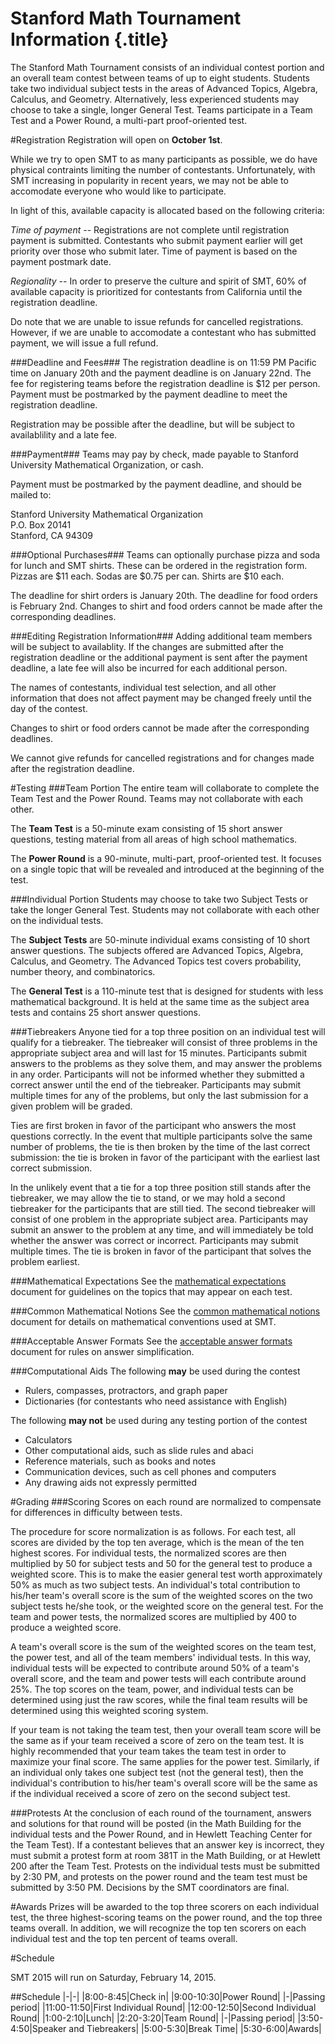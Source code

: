 # Stanford Math Tournament Information {.title}
The Stanford Math Tournament consists of an individual contest portion and an
overall team contest between teams of up to eight students. Students take two
individual subject tests in the areas of Advanced Topics, Algebra, Calculus, and
Geometry. Alternatively, less experienced students may choose to take a single,
longer General Test. Teams participate in a Team Test and a Power Round, a
multi-part proof-oriented test.

#Registration
Registration will open on **October 1st**.

While we try to open SMT to as many participants as possible, we do have
physical contraints limiting the number of contestants. Unfortunately, with SMT
increasing in popularity in recent years, we may not be able to accomodate
everyone who would like to participate.

In light of this, available capacity is allocated based on the following
criteria:

*Time of payment* -- Registrations are not complete until registration payment is
submitted. Contestants who submit payment earlier will get priority over those
who submit later. Time of payment is based on the payment postmark date.

*Regionality* -- In order to preserve the culture and spirit of SMT, 60% of
available capacity is prioritized for contestants from California until the
registration deadline.

Do note that we are unable to issue refunds for cancelled registrations.
However, if we are unable to accomodate a contestant who has submitted payment,
we will issue a full refund.

###Deadline and Fees###
The registration deadline is on 11:59 PM Pacific time on January 20th and the
payment deadline is on January 22nd. The fee for registering teams before the
registration deadline is &#36;12 per person. Payment must be postmarked by the
payment deadline to meet the registration deadline.

Registration may be possible after the deadline, but will be subject to
availablility and a late fee.

###Payment###
Teams may pay by check, made payable to Stanford University Mathematical
Organization, or cash.

Payment must be postmarked by the payment deadline, and should be mailed to:

Stanford University Mathematical Organization  
P.O. Box 20141  
Stanford, CA 94309

###Optional Purchases###
Teams can optionally purchase pizza and soda for lunch and SMT shirts. These
can be ordered in the registration form. Pizzas are &#36;11 each. Sodas are
&#36;0.75 per can. Shirts are &#36;10 each.

The deadline for shirt orders is January 20th. The deadline for food orders is
February 2nd. Changes to shirt and food orders cannot be made after the
corresponding deadlines.

###Editing Registration Information###
Adding additional team members will be subject to availablity. If the
changes are submitted after the registration deadline or the additional payment
is sent after the payment deadline, a late fee will also be incurred for each
additional person.

The names of contestants, individual test selection, and all other
information that does not affect payment may be changed freely until the day of
the contest.

Changes to shirt or food orders cannot be made after the corresponding deadlines.

We cannot give refunds for cancelled registrations and for changes made after
the registration deadline.


#Testing
###Team Portion
The entire team will collaborate to complete the Team Test and the Power Round.
Teams may not collaborate with each other.

The **Team Test** is a 50-minute exam consisting of 15 short answer questions,
testing material from all areas of high school mathematics.

The **Power Round** is a 90-minute, multi-part, proof-oriented test. It focuses
on a single topic that will be revealed and introduced at the beginning of the
test. 

###Individual Portion
Students may choose to take two Subject Tests or take the longer General Test.
Students may not collaborate with each other on the individual tests.

The **Subject Tests** are 50-minute individual exams consisting of 10 short
answer questions. The subjects offered are Advanced Topics, Algebra, Calculus,
and Geometry. The Advanced Topics test covers probability, number theory, and
combinatorics.

The **General Test** is a 110-minute test that is designed for students with
less mathematical background. It is held at the same time as the subject area
tests and contains 25 short answer questions. 

###Tiebreakers
Anyone tied for a top three position on an individual test will qualify for a
tiebreaker. The tiebreaker will consist of three problems in the appropriate
subject area and will last for 15 minutes. Participants submit answers to the
problems as they solve them, and may answer the problems in any order.
Participants will not be informed whether they submitted a correct answer until
the end of the tiebreaker. Participants may submit multiple times for any of the
problems, but only the last submission for a given problem will be graded.

Ties are first broken in favor of the participant who answers the most questions
correctly. In the event that multiple participants solve the same number of
problems, the tie is then broken by the time of the last correct submission: the
tie is broken in favor of the participant with the earliest last correct
submission.

In the unlikely event that a tie for a top three position still stands after the
tiebreaker, we may allow the tie to stand, or we may hold a second tiebreaker
for the participants that are still tied. The second tiebreaker will consist of
one problem in the appropriate subject area. Participants may submit an answer
to the problem at any time, and will immediately be told whether the answer was
correct or incorrect. Participants may submit multiple times. The tie is broken
in favor of the participant that solves the problem earliest. 

###Mathematical Expectations
See the [mathematical expectations](/pdfs/mathematical-expectations.pdf)
document for guidelines on the topics that may appear on each test.

###Common Mathematical Notions
See the [common mathematical notions](/pdfs/common-mathematical-notions.pdf)
document for details on mathematical conventions used at SMT.

###Acceptable Answer Formats
See the [acceptable answer formats](/pdfs/acceptable-answer-formats.pdf)
document for rules on answer simplification.

###Computational Aids
The following **may** be used during the contest

- Rulers, compasses, protractors, and graph paper
- Dictionaries (for contestants who need assistance with English)

The following **may not** be used during any testing portion of the contest

- Calculators
- Other computational aids, such as slide rules and abaci
- Reference materials, such as books and notes
- Communication devices, such as cell phones and computers
- Any drawing aids not expressly permitted

#Grading
###Scoring
Scores on each round are normalized to compensate for differences in difficulty
between tests.

The procedure for score normalization is as follows. For each test, all scores
are divided by the top ten average, which is the mean of the ten highest scores.
For individual tests, the normalized scores are then multiplied by 50 for
subject tests and 50 for the general test to produce a weighted score.  This is
to make the easier general test worth approximately 50% as much as two subject
tests. An individual's total contribution to his/her team's overall score is the
sum of the weighted scores on the two subject tests he/she took, or the weighted
score on the general test. For the team and power tests, the normalized scores
are multiplied by 400 to produce a weighted score.

A team's overall score is the sum of the weighted scores on the team test, the
power test, and all of the team members' individual tests. In this way,
individual tests will be expected to contribute around 50% of a team's overall
score, and the team and power tests will each contribute around 25%. The top
scores on the team, power, and individual tests can be determined using just the
raw scores, while the final team results will be determined using this weighted
scoring system.

If your team is not taking the team test, then your overall team score will be
the same as if your team received a score of zero on the team test. It is highly
recommended that your team takes the team test in order to maximize your final
score. The same applies for the power test. Similarly, if an individual only
takes one subject test (not the general test), then the individual's
contribution to his/her team's overall score will be the same as if the
individual received a score of zero on the second subject test.

###Protests
At the conclusion of each round of the tournament, answers and solutions for
that round will be posted (in the Math Building for the individual tests and the
Power Round, and in Hewlett Teaching Center for the Team Test). If a contestant
believes that an answer key is incorrect, they must submit a protest form at
room 381T in the Math Building, or at Hewlett 200 after the Team Test. Protests
on the individual tests must be submitted by 2:30 PM, and protests on the power
round and the team test must be submitted by 3:50 PM. Decisions by the SMT
coordinators are final. 

#Awards
Prizes will be awarded to the top three scorers on each individual test, the
three highest-scoring teams on the power round, and the top three teams overall.
In addition, we will recognize the top ten scorers on each individual test and
the top ten percent of teams overall. 

#Schedule

SMT 2015 will run on Saturday, February 14, 2015.

##Schedule
|-|-|
|8:00-8:45|Check in|
|9:00-10:30|Power Round|
|-|Passing period|
|11:00-11:50|First Individual Round|
|12:00-12:50|Second Individual Round|
|1:00-2:10|Lunch|
|2:20-3:20|Team Round|
|-|Passing period|
|3:50-4:50|Speaker and Tiebreakers|
|5:00-5:30|Break Time|
|5:30-6:00|Awards|

 
